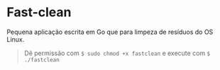 # Fast-clean

Pequena aplicação escrita em Go que para limpeza de resíduos do OS Linux.

> Dê permissão com <code>$ sudo chmod +x fastclean</code> e execute com <code>$ ./fastclean</code>